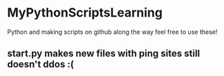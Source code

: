 # MyPythonScriptsLearning 
Python and making scripts on github along the way feel free to use these!
<h2>start.py makes new files with ping sites still doesn't ddos :(</h2>
